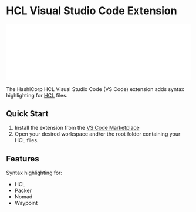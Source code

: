 # HCL Visual Studio Code Extension

<img alt="HashiCorp HCL" src="assets/hashicorp_banner.png" width="600px">

The HashiCorp HCL Visual Studio Code (VS Code) extension adds syntax highlighting for <a href="https://www.hashicorp.com/">HCL</a> files.

## Quick Start

1. Install the extension from the [VS Code Marketplace](https://marketplace.visualstudio.com/items?itemName=hashicorp.hcl)
1. Open your desired workspace and/or the root folder containing your HCL files.

## Features

 Syntax highlighting for:

- HCL
- Packer
- Nomad
- Waypoint
